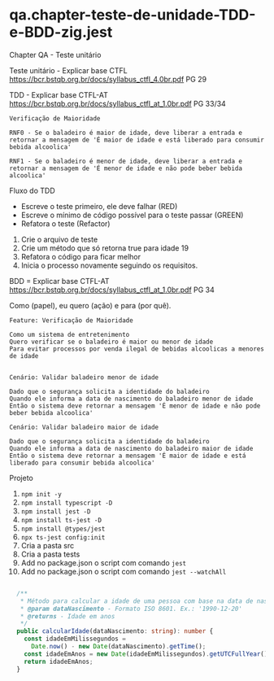 # qa.chapter-teste-de-unidade-TDD-e-BDD-zig.jest

Chapter QA - Teste unitário

Teste unitário - Explicar base CTFL https://bcr.bstqb.org.br/docs/syllabus_ctfl_4.0br.pdf PG 29

TDD - Explicar base CTFL-AT https://bcr.bstqb.org.br/docs/syllabus_ctfl_at_1.0br.pdf PG 33/34

```
Verificação de Maioridade

RNF0 - Se o baladeiro é maior de idade, deve liberar a entrada e retornar a mensagem de 'É maior de idade e está liberado para consumir bebida alcoolica'

RNF1 - Se o baladeiro é menor de idade, deve liberar a entrada e retornar a mensagem de 'É menor de idade e não pode beber bebida alcoolica'

```

Fluxo do TDD

- Escreve o teste primeiro, ele deve falhar (RED)
- Escreve o mínimo de código possível para o teste passar (GREEN)
- Refatora o teste (Refactor)

1. Crie o arquivo de teste
2. Crie um método que só retorna true para idade 19
3. Refatora o código para ficar melhor
4. Inicia o processo novamente seguindo os requisitos.

BDD = Explicar base CTFL-AT https://bcr.bstqb.org.br/docs/syllabus_ctfl_at_1.0br.pdf PG 34

Como (papel), eu quero (ação) e para (por quê).

```
Feature: Verificação de Maioridade

Como um sistema de entretenimento
Quero verificar se o baladeiro é maior ou menor de idade
Para evitar processos por venda ilegal de bebidas alcoolicas a menores de idade


Cenário: Validar baladeiro menor de idade

Dado que o segurança solicita a identidade do baladeiro
Quando ele informa a data de nascimento do baladeiro menor de idade
Então o sistema deve retornar a mensagem 'É menor de idade e não pode beber bebida alcoolica'

Cenário: Validar baladeiro maior de idade

Dado que o segurança solicita a identidade do baladeiro
Quando ele informa a data de nascimento do baladeiro maior de idade
Então o sistema deve retornar a mensagem 'É maior de idade e está liberado para consumir bebida alcoolica'

```

Projeto

1. `npm init -y`
2. `npm install typescript -D`
3. `npm install jest -D`
4. `npm install ts-jest -D`
5. `npm install @types/jest`
6. `npx ts-jest config:init`
7. Cria a pasta src
8. Cria a pasta tests
9. Add no package.json o script com comando `jest`
10. Add no package.json o script com comando `jest --watchAll`

```typescript

  /**
   * Método para calcular a idade de uma pessoa com base na data de nascimento
   * @param dataNascimento - Formato ISO 8601. Ex.: '1990-12-20'
   * @returns - Idade em anos
   */
  public calcularIdade(dataNascimento: string): number {
    const idadeEmMilissegundos =
      Date.now() - new Date(dataNascimento).getTime();
    const idadeEmAnos = new Date(idadeEmMilissegundos).getUTCFullYear() - 1970;
    return idadeEmAnos;
  }
```

